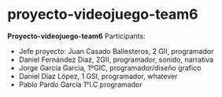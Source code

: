 # proyecto-videojuego-team6
**Proyecto-videojuego-team6**
Participants:
* Jefe proyecto: Juan Casado Ballesteros, 2 GII, programador
* Daniel Fernández Diaz, 2GII, programador, sonido, narrativa
* Jorge Garcia Garcia, 1ºGIC, programador/diseño grafico
* Daniel Díaz López, 1 GSI, programador, whatever
* Pablo Pardo García 1°I.C programador
